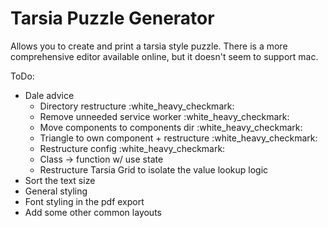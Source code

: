 # Tarsia Puzzle Generator

Allows you to create and print a tarsia style puzzle.
There is a more comprehensive editor available online, but it doesn't seem to support mac.

ToDo:
- Dale advice
  - Directory restructure :white_heavy_checkmark:
  - Remove unneeded service worker :white_heavy_checkmark:
  - Move components to components dir :white_heavy_checkmark:
  - Triangle to own component + restructure :white_heavy_checkmark:
  - Restructure config :white_heavy_checkmark:
  - Class -> function w/ use state
  - Restructure Tarsia Grid to isolate the value lookup logic
- Sort the text size
- General styling
- Font styling in the pdf export
- Add some other common layouts

